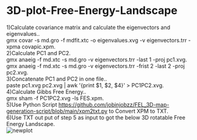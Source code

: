 # 3D-plot-Free-Energy-Landscape
1)Calculate covariance matrix and calculate the eigenvectors and eigenvalues..\
gmx covar -s md.gro -f mdfit.xtc -o eigenvalues.xvg -v eigenvectors.trr -xpma covapic.xpm.\
2)Calculate PC1 and PC2.\
gmx anaeig -f md.xtc -s md.gro -v eigenvectors.trr -last 1 -proj pc1.xvg.\
gmx anaeig -f md.xtc -s md.gro -v eigenvectors.trr -frist 2 -last 2 -proj pc2.xvg.\
3)Concatenate PC1 and PC2 in one file..\
paste pc1.xvg pc2.xvg  | awk '{print $1, $2, $4}' > PC1PC2.xvg.\
4)Calculate Gibbs Free Energy..\
gmx sham -f PC1PC2.xvg -ls FES.xpm.\
5)Use Python Script https://github.com/jobinjobzz/FEL_3D-map-generation-script/blob/main/xpm2txt.py to Convert XPM to TXT.\
6)Use TXT out put of step 5 as input to got the below 3D rotatable Free Energy Landscape.\
![newplot](https://github.com/m-javati98/3D-plot-Free-Energy-Landscape/assets/119846271/87440a47-272b-46fe-bd92-b8db39be1fb4)
